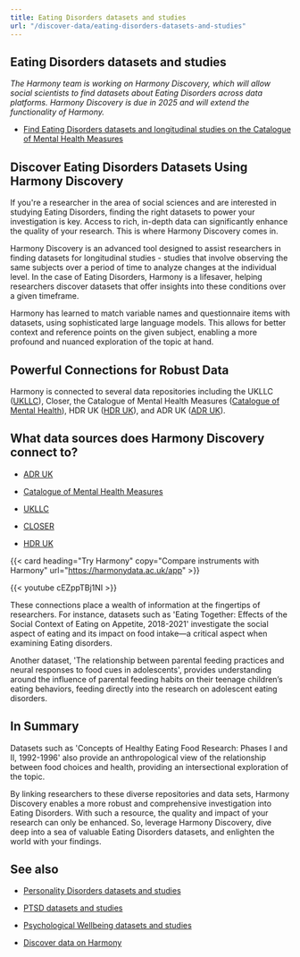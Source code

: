 ```yaml
---
title: Eating Disorders datasets and studies
url: "/discover-data/eating-disorders-datasets-and-studies"
---
```


## Eating Disorders datasets and studies

*The Harmony team is working on Harmony Discovery, which will allow social scientists to find datasets about Eating Disorders across data platforms. Harmony Discovery is due in 2025 and will extend the functionality of Harmony.*

* [Find Eating Disorders datasets and longitudinal studies on the Catalogue of Mental Health Measures](https://www.cataloguementalhealth.ac.uk/?content=search&query=Topic:eating+disorders)

## Discover Eating Disorders Datasets Using Harmony Discovery

If you're a researcher in the area of social sciences and are interested in studying Eating Disorders, finding the right datasets to power your investigation is key. Access to rich, in-depth data can significantly enhance the quality of your research. This is where Harmony Discovery comes in.

Harmony Discovery is an advanced tool designed to assist researchers in finding datasets for longitudinal studies - studies that involve observing the same subjects over a period of time to analyze changes at the individual level. In the case of Eating Disorders, Harmony is a lifesaver, helping researchers discover datasets that offer insights into these conditions over a given timeframe.

Harmony has learned to match variable names and questionnaire items with datasets, using sophisticated large language models. This allows for better context and reference points on the given subject, enabling a more profound and nuanced exploration of the topic at hand.

## Powerful Connections for Robust Data

Harmony is connected to several data repositories including the UKLLC ([UKLLC](https://explore.ukllc.ac.uk)), Closer, the Catalogue of Mental Health Measures ([Catalogue of Mental Health](https://www.cataloguementalhealth.ac.uk/)), HDR UK ([HDR UK](https://www.hdruk.ac.uk/)), and ADR UK ([ADR UK](https://www.adruk.org/)). 

## What data sources does Harmony Discovery connect to?

* [ADR UK](https://www.adruk.org/data-access/data-catalogue/)

* [Catalogue of Mental Health Measures](https://www.cataloguementalhealth.ac.uk/)

* [UKLLC](https://explore.ukllc.ac.uk)

* [CLOSER](https://closer.ac.uk/)

* [HDR UK](https://www.healthdatagateway.org/)

{{< card heading="Try Harmony" copy="Compare instruments with Harmony" url="https://harmonydata.ac.uk/app" >}}

{{< youtube cEZppTBj1NI >}}



These connections place a wealth of information at the fingertips of researchers. For instance, datasets such as 'Eating Together: Effects of the Social Context of Eating on Appetite, 2018-2021' investigate the social aspect of eating and its impact on food intake—a critical aspect when examining Eating disorders.

Another dataset, 'The relationship between parental feeding practices and neural responses to food cues in adolescents', provides understanding around the influence of parental feeding habits on their teenage children’s eating behaviors, feeding directly into the research on adolescent eating disorders.

## In Summary

Datasets such as 'Concepts of Healthy Eating Food Research: Phases I and II, 1992-1996' also provide an anthropological view of the relationship between food choices and health, providing an intersectional exploration of the topic.

By linking researchers to these diverse repositories and data sets, Harmony Discovery enables a more robust and comprehensive investigation into Eating Disorders. With such a resource, the quality and impact of your research can only be enhanced. So, leverage Harmony Discovery, dive deep into a sea of valuable Eating Disorders datasets, and enlighten the world with your findings.

## See also

* [Personality Disorders datasets and studies](/discover-data/personality-disorders-datasets-and-studies)

* [PTSD datasets and studies](/discover-data/ptsd-datasets-and-studies)

* [Psychological Wellbeing datasets and studies](/discover-data/psychological-wellbeing-datasets-and-studies)

* [Discover data on Harmony](/discover-data/)